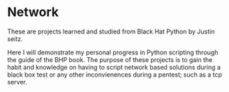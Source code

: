 # Network
These are projects learned and studied from Black Hat Python by Justin seitz. 

Here I will demonstrate my personal progress in Python scripting through the guide of the BHP book.
The purpose of these projects is to gain the habit and knowledge on having to script network based solutions during a black box test or any other inconvienences during a pentest; such as a tcp server.
